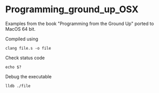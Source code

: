# Programming_ground_up_OSX

Examples from the book "Programming from the Ground Up" ported to MacOS 64 bit.


Compiled using

```
clang file.s -o file
```


Check status code

```
echo $?
```


Debug the executable

```
lldb ./file
```

